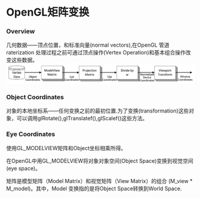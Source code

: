 # OpenGL矩阵变换

### Overview
几何数据——顶点位置，和标准向量(normal vectors),在OpenGL 管道raterization 处理过程之前可通过顶点操作(Vertex Operation)和基本组合操作改变这些数据。
![](imgs/1.png)

### Object Coordinates
对象的本地坐标系——任何变换之前的最初位置.为了变换(transformation)这些对象，可以调用glRotate(),glTranslatef(),glScalef()这些方法。

### Eye Coordinates
使用GL_MODELVIEW矩阵和Object坐标相乘所得。

在OpenGL中用GL_MODELVIEW将对象对象空间(Object Space)变换到视觉空间(eye space)。

矩阵是模型矩阵（Model Matrix）和视觉矩阵（View Matrix）的组合 (M_view * M_model)。其中，Model 变换指的是将Object Space转换到World Space.
